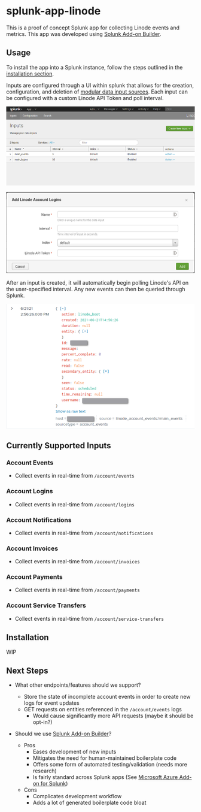 # splunk-app-linode

This is a proof of concept Splunk app for collecting Linode events and metrics. This app was developed using [Splunk Add-on Builder](https://splunkbase.splunk.com/app/2962/).

## Usage

To install the app into a Splunk instance, follow the steps outlined in the [installation section](#installation).

Inputs are configured through a UI within splunk that allows for the creation, configuration, and deletion of [modular data input sources](#currently-supported-inputs). Each input can be configured with a custom Linode API Token and poll interval.

![Inputs Interface](resources/inputs_ui.png)

![Create Input Interface](resources/create_input.png)

After an input is created, it will automatically begin polling Linode's API on the user-specified interval. Any new events can then be queried through Splunk.

![Searched Event](resources/searched_event.png)

## Currently Supported Inputs

### Account Events

- Collect events in real-time from `/account/events`

### Account Logins

- Collect events in real-time from `/account/logins`

### Account Notifications

- Collect events in real-time from `/account/notifications`

### Account Invoices

- Collect events in real-time from `/account/invoices`

### Account Payments

- Collect events in real-time from `/account/payments`

### Account Service Transfers

- Collect events in real-time from `/account/service-transfers`

## Installation

WIP

## Next Steps

* What other endpoints/features should we support?
    * Store the state of incomplete account events in order to create new logs for event updates
    * GET requests on entities referenced in the `/account/events` logs
        * Would cause significantly more API requests (maybe it should be opt-in?)
        

* Should we use [Splunk Add-on Builder](https://splunkbase.splunk.com/app/2962/)?
    * Pros
        * Eases development of new inputs
        * Mitigates the need for human-maintained boilerplate code
        * Offers some form of automated testing/validation (needs more research)
        * Is fairly standard across Splunk apps (See [Microsoft Azure Add-on for Splunk](https://splunkbase.splunk.com/app/4882/))
    * Cons
        * Complicates development workflow
        * Adds a lot of generated boilerplate code bloat